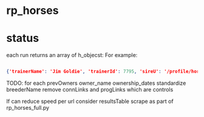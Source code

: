 # rp_horses

# status

each run returns an array of h_objecst:
For example:

````json

{'trainerName': 'Jim Goldie', 'trainerId': 7795, 'sireU': '/profile/horse/859275/gleneagles', 'sireId': 859275, 'retrievedAt': datetime.datetime(2023, 5, 4, 15, 3, 49, 415587, tzinfo=<DstTzInfo 'Europe/Berlin' CEST+2:00:00 DST>), 'progLinks': ['/profile/horse/859275/gleneagles', '/profile/horse/859520/antique-platinum', '/profile/horse/657462/holy-roman-emperor'], 'prevOwners': [{'name': 'Summerstorm Bloodstock Ltd', 'dateTo': datetime.datetime(2023, 5, 4, 0, 0, tzinfo=<DstTzInfo 'Europe/Berlin' CEST+2:00:00 DST>)}, {'name': 'Summerstorm Bloodstock Ltd', 'dateTo': datetime.datetime(2023, 5, 4, 0, 0, tzinfo=<DstTzInfo 'Europe/Berlin' CEST+2:00:00 DST>)}], 'ownerId': 306424, 'isGray': False, 'isGelded': False, 'isFemale': True, 'horseName': 'cosa-sara', 'horseId': '3125293', 'gender': 'm', 'dob': '09Mar18', 'damU': '/profile/horse/859520/antique-platinum', 'damSireU': '/profile/horse/657462/holy-roman-emperor', 'damSireId': 657462, 'damId': 859520, 'connLinks': ['/profile/trainer/7795/jim-goldie', '/profile/owner/306424/summerstorm-bloodstock-ltd'], 'color': 'b', 'breederName': 'moyglare stud farms ltd'}

````


TODO:
for each prevOwners owner_name ownership_dates 
standardize breederName <there are no slugs>
remove connLinks and progLinks which are controls

If can reduce speed per url consider resultsTable scrape as part of rp_horses_full.py
